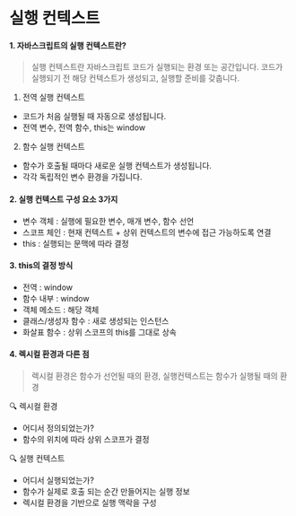 # 실행 컨텍스트

#### 1. 자바스크립트의 실행 컨텍스트란?

> 실행 컨텍스트란 자바스크립트 코드가 실행되는 환경 또는 공간입니다. 코드가 실행되기 전 해당 컨텍스트가 생성되고, 실행할 준비를 갖춥니다.

1. 전역 실행 컨텍스트
- 코드가 처음 실행될 때 자동으로 생성됩니다.
- 전역 변수, 전역 함수, this는 window

2. 함수 실행 컨텍스트
- 함수가 호출될 때마다 새로운 실행 컨텍스트가 생성됩니다.
- 각각 독립적인 변수 환경을 가집니다.

#### 2. 실행 컨텍스트 구성 요소 3가지

- 변수 객체 : 실행에 필요한 변수, 매개 변수, 함수 선언
- 스코프 체인 : 현재 컨텍스트 + 상위 컨텍스트의 변수에 접근 가능하도록 연결
- this : 실행되는 문맥에 따라 결정

#### 3. this의 결정 방식

- 전역 : window
- 함수 내부 : window
- 객체 메소드 : 해당 객체
- 클래스/생성자 함수 : 새로 생성되는 인스턴스
- 화살표 함수 : 상위 스코프의 this를 그대로 상속

#### 4. 렉시컬 환경과 다른 점

> 렉시컬 환경은 함수가 선언될 때의 환경, 실행컨텍스트는 함수가 실행될 때의 환경

🔍 렉시컬 환경
- 어디서 정의되었는가?
- 함수의 위치에 따라 상위 스코프가 결정

🔍 실행 컨텍스트
- 어디서 실행되었는가?
- 함수가 실제로 호출 되는 순간 만들어지는 실행 정보
- 렉시컬 환경을 기반으로 실행 맥락을 구성